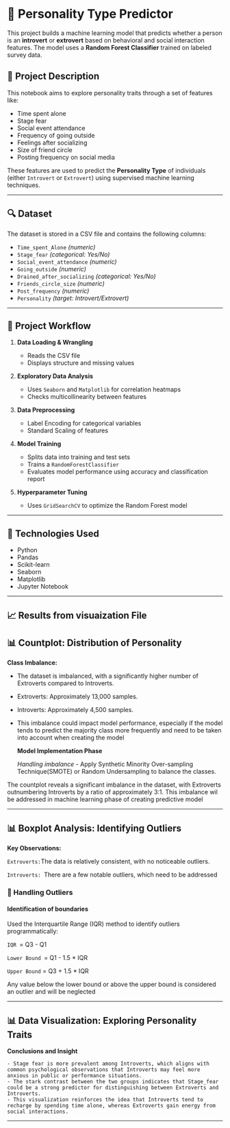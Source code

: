 # 🧠 Personality Type Predictor

This project builds a machine learning model that predicts whether a person is an **introvert** or **extrovert** based on behavioral and social interaction features. The model uses a **Random Forest Classifier** trained on labeled survey data.

## 📌 Project Description

This notebook aims to explore personality traits through a set of features like:
- Time spent alone
- Stage fear
- Social event attendance
- Frequency of going outside
- Feelings after socializing
- Size of friend circle
- Posting frequency on social media

These features are used to predict the **Personality Type** of individuals (either `Introvert` or `Extrovert`) using supervised machine learning techniques.

---

## 🔍 Dataset

The dataset is stored in a CSV file and contains the following columns:
- `Time_spent_Alone` *(numeric)*
- `Stage_fear` *(categorical: Yes/No)*
- `Social_event_attendance` *(numeric)*
- `Going_outside` *(numeric)*
- `Drained_after_socializing` *(categorical: Yes/No)*
- `Friends_circle_size` *(numeric)*
- `Post_frequency` *(numeric)*
- `Personality` *(target: Introvert/Extrovert)*

---

## 🧪 Project Workflow

1. **Data Loading & Wrangling**
    - Reads the CSV file
    - Displays structure and missing values

2. **Exploratory Data Analysis**
    - Uses `Seaborn` and `Matplotlib` for correlation heatmaps
    - Checks multicollinearity between features

3. **Data Preprocessing**
    - Label Encoding for categorical variables
    - Standard Scaling of features

4. **Model Training**
    - Splits data into training and test sets
    - Trains a `RandomForestClassifier`
    - Evaluates model performance using accuracy and classification report

5. **Hyperparameter Tuning**
    - Uses `GridSearchCV` to optimize the Random Forest model

---

## 🧰 Technologies Used

- Python
- Pandas
- Scikit-learn
- Seaborn
- Matplotlib
- Jupyter Notebook

---

## 📈 Results from visuaization File

## 📊 Countplot: Distribution of Personality

**Class Imbalance:**

- The dataset is imbalanced, with a significantly higher number of Extroverts compared to Introverts.

- Extroverts: Approximately 13,000 samples.

- Introverts: Approximately 4,500 samples.

- This imbalance could impact model performance, especially if the model tends to predict the majority class more frequently and need to be taken into account when creating the model

  **Model Implementation Phase**
  
  *Handling imbalance* - Apply Synthetic Minority Over-sampling Technique(SMOTE) or Random Undersampling to balance the classes.

The countplot reveals a significant imbalance in the dataset, with Extroverts outnumbering Introverts by a ratio of approximately 3:1. This imbalance wil be addressed in machine learning phase of creating predictive model

---

## 📊 Boxplot Analysis: Identifying Outliers

**Key Observations:**

`Extroverts:`The data is relatively consistent, with no noticeable outliers.

`Introverts: `There are a few notable outliers, which need to be addressed

### 🚨 Handling Outliers

#### Identification of boundaries

Used the Interquartile Range (IQR) method to identify outliers programmatically:

`IQR `= Q3 - Q1

`Lower Bound `= Q1 - 1.5 * IQR

`Upper Bound` = Q3 + 1.5 * IQR

Any value below the lower bound or above the upper bound is considered an outlier and will be neglected


---

## 📊 Data Visualization: Exploring Personality Traits

**Conclusions and Insight**

    - Stage fear is more prevalent among Introverts, which aligns with common psychological observations that Introverts may feel more anxious in public or performance situations.
    - The stark contrast between the two groups indicates that Stage_fear could be a strong predictor for distinguishing between Extroverts and Introverts.
    - This visualization reinforces the idea that Introverts tend to recharge by spending time alone, whereas Extroverts gain energy from social interactions.

---

